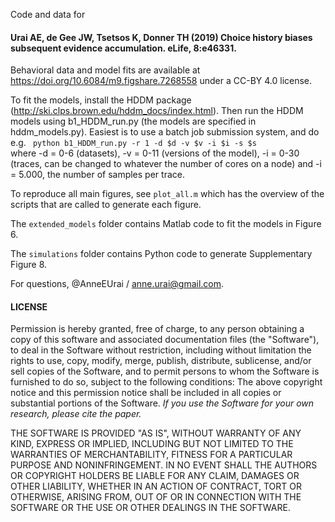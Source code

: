 
Code and data for

#### Urai AE, de Gee JW, Tsetsos K, Donner TH (2019) Choice history biases subsequent evidence accumulation. eLife, 8:e46331. ####

Behavioral data and model fits are available at https://doi.org/10.6084/m9.figshare.7268558 under a CC-BY 4.0 license.

To fit the models, install the HDDM package (http://ski.clps.brown.edu/hddm_docs/index.html). Then run the HDDM models using b1_HDDM_run.py (the models are specified in hddm_models.py). Easiest is to use a batch job submission system, and do e.g.
<code>
python b1_HDDM_run.py -r 1 -d $d -v $v -i $i -s $s
</code>
where -d = 0-6 (datasets), -v = 0-11 (versions of the model), -i = 0-30 (traces, can be changed to whatever the number of cores on a node) and -i = 5.000, the number of samples per trace.

To reproduce all main figures, see <code>plot_all.m</code> which has the overview of the scripts that are called to generate each figure. 

The <code>extended_models</code> folder contains Matlab code to fit the models in Figure 6.

The <code>simulations</code> folder contains Python code to generate Supplementary Figure 8.

For questions, @AnneEUrai / anne.urai@gmail.com.


#### LICENSE
Permission is hereby granted, free of charge, to any person obtaining a copy of this software and associated documentation files (the "Software"), to deal in the Software without restriction, including without limitation the rights to use, copy, modify, merge, publish, distribute, sublicense, and/or sell copies of the Software, and to permit persons to whom the Software is furnished to do so, subject to the following conditions: The above copyright notice and this permission notice shall be included in all copies or substantial portions of the Software. _If you use the Software for your own research, please cite the paper._

THE SOFTWARE IS PROVIDED "AS IS", WITHOUT WARRANTY OF ANY KIND, EXPRESS OR IMPLIED, INCLUDING BUT NOT LIMITED TO THE WARRANTIES OF MERCHANTABILITY, FITNESS FOR A PARTICULAR PURPOSE AND NONINFRINGEMENT. IN NO EVENT SHALL THE AUTHORS OR COPYRIGHT HOLDERS BE LIABLE FOR ANY CLAIM, DAMAGES OR OTHER LIABILITY, WHETHER IN AN ACTION OF CONTRACT, TORT OR OTHERWISE, ARISING FROM, OUT OF OR IN CONNECTION WITH THE SOFTWARE OR THE USE OR OTHER DEALINGS IN THE SOFTWARE.
